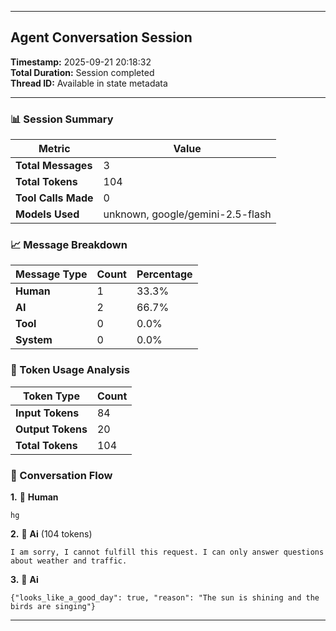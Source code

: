 
---

## Agent Conversation Session
**Timestamp:** 2025-09-21 20:18:32  
**Total Duration:** Session completed  
**Thread ID:** Available in state metadata  

---

### 📊 Session Summary

| Metric | Value |
|--------|-------|
| **Total Messages** | 3 |
| **Total Tokens** | 104 |
| **Tool Calls Made** | 0 |
| **Models Used** | unknown, google/gemini-2.5-flash |

### 📈 Message Breakdown

| Message Type | Count | Percentage |
|-------------|-------|------------|
| **Human** | 1 | 33.3% |
| **AI** | 2 | 66.7% |
| **Tool** | 0 | 0.0% |
| **System** | 0 | 0.0% |

### 🔄 Token Usage Analysis

| Token Type | Count |
|------------|-------|
| **Input Tokens** | 84 |
| **Output Tokens** | 20 |
| **Total Tokens** | 104 |

### 💬 Conversation Flow

**1.** 👤 **Human**
   ```
   hg
   ```

**2.** 🤖 **Ai** (104 tokens)
   ```
   I am sorry, I cannot fulfill this request. I can only answer questions about weather and traffic.
   ```

**3.** 🤖 **Ai**
   ```
   {"looks_like_a_good_day": true, "reason": "The sun is shining and the birds are singing"}
   ```

---

